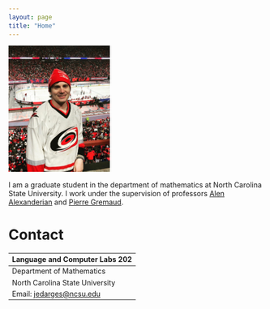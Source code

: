 ```yaml
---
layout: page
title: "Home"
---
```


 <img src="assets/FGCS7881-1233x1536.jpg" alt="pic" width="200"/> 

 I am a graduate student in the department of mathematics at North Carolina State University. I work under the supervision of professors [Alen Alexanderian](https://aalexan3.math.ncsu.edu/) and [Pierre Gremaud](https://gremaud.wordpress.ncsu.edu/).

 # Contact  
| Language and Computer Labs 202 |
|-|
| Department of Mathematics |
| North Carolina State University |
| Email: jedarges@ncsu.edu |
